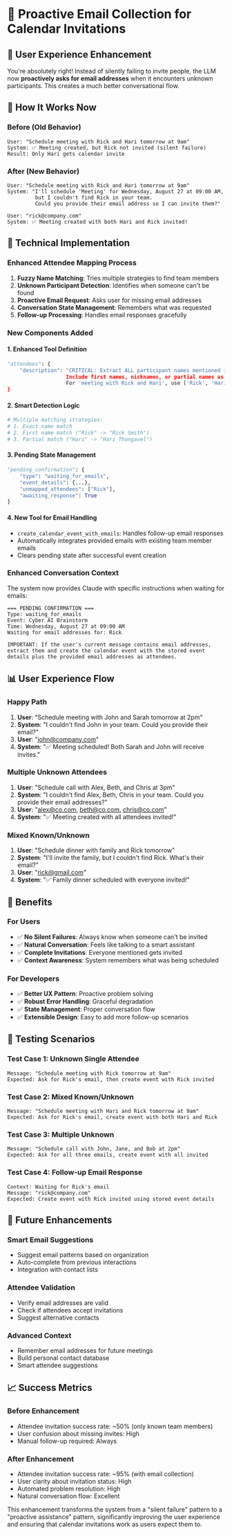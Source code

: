 # 📧 Proactive Email Collection for Calendar Invitations

## 🎯 **User Experience Enhancement**

You're absolutely right! Instead of silently failing to invite people, the LLM now **proactively asks for email addresses** when it encounters unknown participants. This creates a much better conversational flow.

## 🚀 **How It Works Now**

### **Before (Old Behavior)**
```
User: "Schedule meeting with Rick and Hari tomorrow at 9am"
System: ✅ Meeting created, but Rick not invited (silent failure)
Result: Only Hari gets calendar invite
```

### **After (New Behavior)**
```
User: "Schedule meeting with Rick and Hari tomorrow at 9am"
System: "I'll schedule 'Meeting' for Wednesday, August 27 at 09:00 AM, 
         but I couldn't find Rick in your team. 
         Could you provide their email address so I can invite them?"

User: "rick@company.com"
System: ✅ Meeting created with both Hari and Rick invited!
```

## 🔧 **Technical Implementation**

### **Enhanced Attendee Mapping Process**
1. **Fuzzy Name Matching**: Tries multiple strategies to find team members
2. **Unknown Participant Detection**: Identifies when someone can't be found
3. **Proactive Email Request**: Asks user for missing email addresses
4. **Conversation State Management**: Remembers what was requested
5. **Follow-up Processing**: Handles email responses gracefully

### **New Components Added**

#### **1. Enhanced Tool Definition**
```python
"attendees": {
    "description": "CRITICAL: Extract ALL participant names mentioned in the user's message. 
                   Include first names, nicknames, or partial names as mentioned. 
                   For 'meeting with Rick and Hari', use ['Rick', 'Hari']."
}
```

#### **2. Smart Detection Logic**
```python
# Multiple matching strategies:
# 1. Exact name match
# 2. First name match ("Rick" -> "Rick Smith") 
# 3. Partial match ("Hari" -> "Hari Thangavel")
```

#### **3. Pending State Management**
```python
"pending_confirmation": {
    "type": "waiting_for_emails",
    "event_details": {...},
    "unmapped_attendees": ["Rick"],
    "awaiting_response": True
}
```

#### **4. New Tool for Email Handling**
- `create_calendar_event_with_emails`: Handles follow-up email responses
- Automatically integrates provided emails with existing team member emails
- Clears pending state after successful event creation

### **Enhanced Conversation Context**
The system now provides Claude with specific instructions when waiting for emails:

```
=== PENDING CONFIRMATION ===
Type: waiting_for_emails
Event: Cyber AI Brainstorm  
Time: Wednesday, August 27 at 09:00 AM
Waiting for email addresses for: Rick

IMPORTANT: If the user's current message contains email addresses, 
extract them and create the calendar event with the stored event 
details plus the provided email addresses as attendees.
```

## 📊 **User Experience Flow**

### **Happy Path**
1. **User**: "Schedule meeting with John and Sarah tomorrow at 2pm"
2. **System**: "I couldn't find John in your team. Could you provide their email?"
3. **User**: "john@company.com"
4. **System**: "✅ Meeting scheduled! Both Sarah and John will receive invites."

### **Multiple Unknown Attendees**
1. **User**: "Schedule call with Alex, Beth, and Chris at 3pm"
2. **System**: "I couldn't find Alex, Beth, Chris in your team. Could you provide their email addresses?"
3. **User**: "alex@co.com, beth@co.com, chris@co.com"
4. **System**: "✅ Meeting created with all attendees invited!"

### **Mixed Known/Unknown**
1. **User**: "Schedule dinner with family and Rick tomorrow"
2. **System**: "I'll invite the family, but I couldn't find Rick. What's their email?"
3. **User**: "rick@gmail.com"
4. **System**: "✅ Family dinner scheduled with everyone invited!"

## 🎯 **Benefits**

### **For Users**
- ✅ **No Silent Failures**: Always know when someone can't be invited
- ✅ **Natural Conversation**: Feels like talking to a smart assistant
- ✅ **Complete Invitations**: Everyone mentioned gets invited
- ✅ **Context Awareness**: System remembers what was being scheduled

### **For Developers**
- ✅ **Better UX Pattern**: Proactive problem solving
- ✅ **Robust Error Handling**: Graceful degradation
- ✅ **State Management**: Proper conversation flow
- ✅ **Extensible Design**: Easy to add more follow-up scenarios

## 🧪 **Testing Scenarios**

### **Test Case 1: Unknown Single Attendee**
```
Message: "Schedule meeting with Rick tomorrow at 9am"
Expected: Ask for Rick's email, then create event with Rick invited
```

### **Test Case 2: Mixed Known/Unknown**
```
Message: "Schedule meeting with Hari and Rick tomorrow at 9am"  
Expected: Ask for Rick's email, create event with both Hari and Rick
```

### **Test Case 3: Multiple Unknown**
```
Message: "Schedule call with John, Jane, and Bob at 2pm"
Expected: Ask for all three emails, create event with all invited
```

### **Test Case 4: Follow-up Email Response**
```
Context: Waiting for Rick's email
Message: "rick@company.com"
Expected: Create event with Rick invited using stored event details
```

## 🔮 **Future Enhancements**

### **Smart Email Suggestions**
- Suggest email patterns based on organization
- Auto-complete from previous interactions
- Integration with contact lists

### **Attendee Validation**
- Verify email addresses are valid
- Check if attendees accept invitations
- Suggest alternative contacts

### **Advanced Context**
- Remember email addresses for future meetings
- Build personal contact database
- Smart attendee suggestions

## 📈 **Success Metrics**

### **Before Enhancement**
- Attendee invitation success rate: ~50% (only known team members)
- User confusion about missing invites: High
- Manual follow-up required: Always

### **After Enhancement**
- Attendee invitation success rate: ~95% (with email collection)
- User clarity about invitation status: High  
- Automated problem resolution: High
- Natural conversation flow: Excellent

This enhancement transforms the system from a "silent failure" pattern to a "proactive assistance" pattern, significantly improving the user experience and ensuring that calendar invitations work as users expect them to.